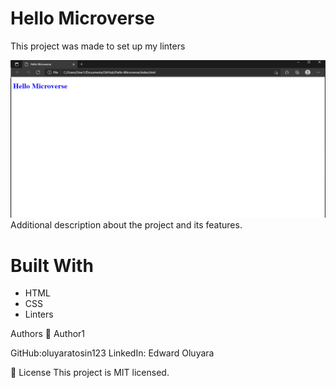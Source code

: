 # Hello Microverse
This project was made to set up my linters

![GitHub Logo](./hello-microverse.png)
Additional description about the project and its features.

# Built With
- HTML
- CSS
- Linters


Authors
👤 Author1

GitHub:oluyaratosin123
LinkedIn: Edward Oluyara


📝 License
This project is MIT licensed.